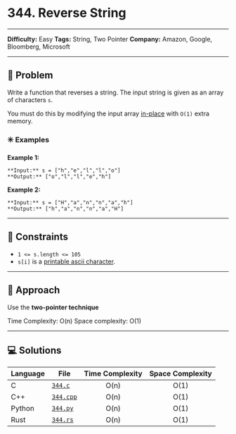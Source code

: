 # 344. Reverse String

---
**Difficulty:** Easy
**Tags:** String, Two Pointer
**Company:** Amazon, Google, Bloomberg, Microsoft
___
## 🧠 Problem

Write a function that reverses a string. The input string is given as an array of characters `s`.

You must do this by modifying the input array [in-place](https://en.wikipedia.org/wiki/In-place_algorithm) with `O(1)` extra memory.

### ✳️ Examples

**Example 1:**

	**Input:** s = ["h","e","l","l","o"]
	**Output:** ["o","l","l","e","h"]

**Example 2:**

	**Input:** s = ["H","a","n","n","a","h"]
	**Output:** ["h","a","n","n","a","H"]

---
## 📌 Constraints

- `1 <= s.length <= 105`
- `s[i]` is a [printable ascii character](https://en.wikipedia.org/wiki/ASCII#Printable_characters).

---

## 🚀 Approach

Use the **two-pointer technique**

Time Complexity: O(n)
Space complexity: O(1)

---

## 💻 Solutions

| Language | File                   | Time Complexity | Space Complexity |
| -------- | ---------------------- | :-------------: | :--------------: |
| C        | [`344.c`](./344.c)     |      O(n)       |       O(1)       |
| C++      | [`344.cpp`](./344.cpp) |      O(n)       |       O(1)       |
| Python   | [`344.py`](./344.py)   |      O(n)       |       O(1)       |
| Rust     | [`344.rs`](./344.rs)   |      O(n)       |       O(1)       |
